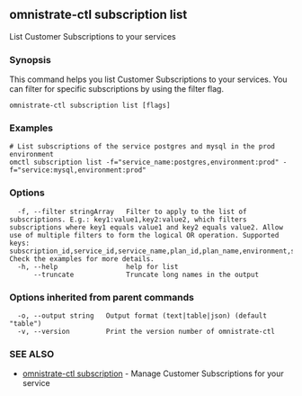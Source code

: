 ## omnistrate-ctl subscription list

List Customer Subscriptions to your services

### Synopsis

This command helps you list Customer Subscriptions to your services.
You can filter for specific subscriptions by using the filter flag.

```
omnistrate-ctl subscription list [flags]
```

### Examples

```
# List subscriptions of the service postgres and mysql in the prod environment
omctl subscription list -f="service_name:postgres,environment:prod" -f="service:mysql,environment:prod"
```

### Options

```
  -f, --filter stringArray   Filter to apply to the list of subscriptions. E.g.: key1:value1,key2:value2, which filters subscriptions where key1 equals value1 and key2 equals value2. Allow use of multiple filters to form the logical OR operation. Supported keys: subscription_id,service_id,service_name,plan_id,plan_name,environment,subscription_owner_name,subscription_owner_email,status. Check the examples for more details.
  -h, --help                 help for list
      --truncate             Truncate long names in the output
```

### Options inherited from parent commands

```
  -o, --output string   Output format (text|table|json) (default "table")
  -v, --version         Print the version number of omnistrate-ctl
```

### SEE ALSO

- [omnistrate-ctl subscription](omnistrate-ctl_subscription.md) - Manage Customer Subscriptions for your service
